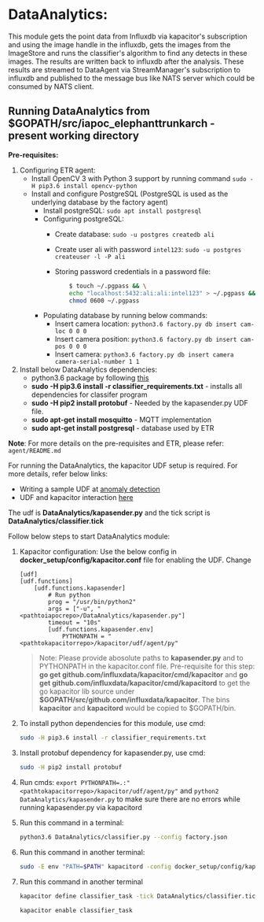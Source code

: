 # DataAnalytics:

This module gets the point data from Influxdb via kapacitor's subscription and using the image handle in the influxdb, gets the images from the ImageStore and runs the classifier's algorithm to find any detects in these images. The results are written back to influxdb after the 
analysis. These results are streamed to DataAgent via StreamManager's subscription to influxdb and published to the message bus like NATS server which could be consumed by NATS client.

## Running DataAnalytics from $GOPATH/src/iapoc_elephanttrunkarch - present working directory

**Pre-requisites:**
1. Configuring ETR agent:
    * Install OpenCV 3 with Python 3 support by running command `sudo -H pip3.6 install opencv-python`
    * Install and configure PostgreSQL (PostgreSQL is used as the underlying database by the factory agent)
        * Install postgreSQL: `sudo apt install postgresql`
        * Configuring postgreSQL:
            * Create database: `sudo -u postgres createdb ali`
            * Create user ali with password `intel123`: `sudo -u postgres createuser -l -P ali`
            * Storing password credentials in a password file: 
                
                ```sh
                    $ touch ~/.pgpass && \
                    echo "localhost:5432:ali:ali:intel123" > ~/.pgpass && \
                    chmod 0600 ~/.pgpass
                ```
        * Populating database by running below commands:
            * Insert camera location: `python3.6 factory.py db insert cam-loc 0 0 0`
            * Insert camera position: `python3.6 factory.py db insert cam-pos 0 0 0`
            * Insert camera: `python3.6 factory.py db insert camera camera-serial-number 1 1`
2. Install below DataAnalytics dependencies:
    * python3.6 package by following [this](http://ubuntuhandbook.org/index.php/2017/07/install-python-3-6-1-in-ubuntu-16-04-lts/)
    * **sudo -H pip3.6 install -r classifier_requirements.txt** - installs all dependencies for classifer program
    * **sudo -H pip2 install protobuf** - Needed by the kapasender.py UDF file.
    * **sudo apt-get install mosquitto** - MQTT implementation
    * **sudo apt-get install postgresql** - database used by ETR

**Note**: For more details on the pre-requisites and ETR, please refer: `agent/README.md`

For running the DataAnalytics, the kapacitor UDF setup is required. For more details, refer below links:
* Writing a sample UDF at [anomaly detection](https://docs.influxdata.com/kapacitor/v1.5/guides/anomaly_detection/)
* UDF and kapacitor interaction [here](https://docs.influxdata.com/kapacitor/v1.5/guides/socket_udf/)

The udf is **DataAnalytics/kapasender.py** and the tick script is **DataAnalytics/classifier.tick**

Follow below steps to start DataAnalytics module:
1. Kapacitor configuration:
    Use the below config in **docker_setup/config/kapacitor.conf** file for enabling the UDF. Change 
    ```
    [udf]
    [udf.functions]
        [udf.functions.kapasender]
            # Run python
            prog = "/usr/bin/python2"
            args = ["-u", "<pathtoiapocrepo>/DataAnalytics/kapasender.py"]
            timeout = "10s"
            [udf.functions.kapasender.env]
                PYTHONPATH = "<pathtokapacitorrepo>/kapacitor/udf/agent/py"
    ```
    > Note:
    > Please provide abosolute paths to **kapasender.py** and to PYTHONPATH in the kapacitor.conf file.
    > Pre-requisite for this step: **go get github.com/influxdata/kapacitor/cmd/kapacitor** and **go get github.com/influxdata/kapacitor/cmd/kapacitord** to get the go kapacitor lib source under **$GOPATH/src/github.com/influxdata/kapacitor**. The bins **kapacitor** and **kapacitord** would be copied to $GOPATH/bin. 

2. To install python dependencies for this module, use cmd:
    ```sh
    sudo -H pip3.6 install -r classifier_requirements.txt
    ```

3. Install protobuf dependency for kapasender.py, use cmd:
    ```sh
    sudo -H pip2 install protobuf
    ```
    
4. Run cmds: `export PYTHONPATH=.:"<pathtokapacitorrepo>/kapacitor/udf/agent/py"` and `python2 DataAnalytics/kapasender.py` to make sure there are no errors while running kapasender.py via kapacitord

5. Run this command in a terminal:
    ```sh
    python3.6 DataAnalytics/classifier.py --config factory.json
    ```
    
6. Run this command in another terminal:
    ```sh
    sudo -E env "PATH=$PATH" kapacitord -config docker_setup/config/kapacitor.conf
    ```
    
7. Run this command in another terminal
    ```sh
    kapacitor define classifier_task -tick DataAnalytics/classifier.tick
    
    kapacitor enable classifier_task
    ```
    
    